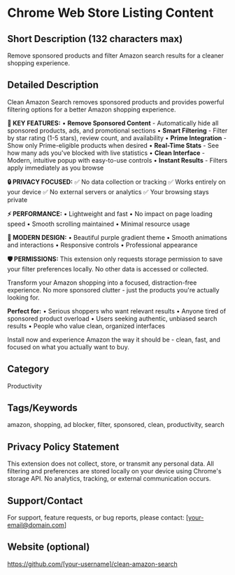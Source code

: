 # Chrome Web Store Listing Content

## Short Description (132 characters max)
Remove sponsored products and filter Amazon search results for a cleaner shopping experience.

## Detailed Description
Clean Amazon Search removes sponsored products and provides powerful filtering options for a better Amazon shopping experience.

**🎯 KEY FEATURES:**
• **Remove Sponsored Content** - Automatically hide all sponsored products, ads, and promotional sections
• **Smart Filtering** - Filter by star rating (1-5 stars), review count, and availability
• **Prime Integration** - Show only Prime-eligible products when desired
• **Real-Time Stats** - See how many ads you've blocked with live statistics
• **Clean Interface** - Modern, intuitive popup with easy-to-use controls
• **Instant Results** - Filters apply immediately as you browse

**🔒 PRIVACY FOCUSED:**
✅ No data collection or tracking
✅ Works entirely on your device
✅ No external servers or analytics
✅ Your browsing stays private

**⚡ PERFORMANCE:**
• Lightweight and fast
• No impact on page loading speed
• Smooth scrolling maintained
• Minimal resource usage

**🎨 MODERN DESIGN:**
• Beautiful purple gradient theme
• Smooth animations and interactions
• Responsive controls
• Professional appearance

**🛡️ PERMISSIONS:**
This extension only requests storage permission to save your filter preferences locally. No other data is accessed or collected.

Transform your Amazon shopping into a focused, distraction-free experience. No more sponsored clutter - just the products you're actually looking for.

**Perfect for:**
• Serious shoppers who want relevant results
• Anyone tired of sponsored product overload
• Users seeking authentic, unbiased search results
• People who value clean, organized interfaces

Install now and experience Amazon the way it should be - clean, fast, and focused on what you actually want to buy.

## Category
Productivity

## Tags/Keywords
amazon, shopping, ad blocker, filter, sponsored, clean, productivity, search

## Privacy Policy Statement
This extension does not collect, store, or transmit any personal data. All filtering and preferences are stored locally on your device using Chrome's storage API. No analytics, tracking, or external communication occurs.

## Support/Contact
For support, feature requests, or bug reports, please contact: [your-email@domain.com]

## Website (optional)
https://github.com/[your-username]/clean-amazon-search